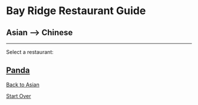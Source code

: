 # Bay Ridge Restaurant Guide
## Asian --> Chinese
---
Select a restaurant:

[Panda](https://www.pandabrooklyn.com/)
---
[Back to Asian](asian.md)


[Start Over](../home.md)
